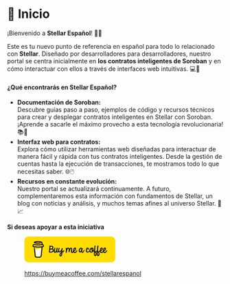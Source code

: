 # 🏡 Inicio

¡Bienvenido a **Stellar Español**! 🚀✨

Este es tu nuevo punto de referencia en español para todo lo relacionado con **Stellar**. Diseñado por desarrolladores para desarrolladores, nuestro portal se centra inicialmente en **los contratos inteligentes de Soroban** y en cómo interactuar con ellos a través de interfaces web intuitivas. 💻🤖

#### ¿Qué encontrarás en Stellar Español?

* **Documentación de Soroban:**\
  Descubre guías paso a paso, ejemplos de código y recursos técnicos para crear y desplegar contratos inteligentes en Stellar con Soroban. ¡Aprende a sacarle el máximo provecho a esta tecnología revolucionaria! 📚🚀
* **Interfaz web para contratos:**\
  Explora cómo utilizar herramientas web diseñadas para interactuar de manera fácil y rápida con tus contratos inteligentes. Desde la gestión de cuentas hasta la ejecución de transacciones, te mostramos todo lo que necesitas saber. 🌐🖱️
* **Recursos en constante evolución:**\
  Nuestro portal se actualizará continuamente. A futuro, complementaremos esta información con fundamentos de Stellar, un blog con noticias y análisis, y muchos temas afines al universo Stellar. 🔄📈



**Si deseas apoyar a esta iniciativa**

<figure><img src=".gitbook/assets/image (71).png" alt="" width="212"><figcaption><p><a href="https://buymeacoffee.com/stellarespanol">https://buymeacoffee.com/stellarespanol</a></p></figcaption></figure>


